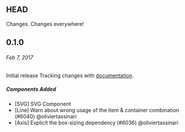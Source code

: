 ## HEAD

Changes. Changes everywhere!

## 0.1.0
###### _Feb 7, 2017_

Initial release
Tracking changes with [documentation](https://material-ui-1dab0.firebaseapp.com).

##### Components Added

- [SVG] SVG Component
- [Line] Warn about wrong usage of the item & container combination (#6040) @oliviertassinari
- [Axis] Explicit the box-sizing dependency (#6036) @oliviertassinari
